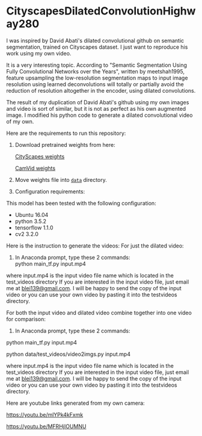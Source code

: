 # CityscapesDilatedConvolutionHighway280
I was inspired by David Abati's dilated convolutional github on semantic segmentation, trained on Cityscapes dataset.  I just want to reproduce his work using my own video.  

It is a very interesting topic.  According to "Semantic Segmentation Using Fully Convolutional Networks over the Years", written by
meetshah1995, feature upsampling the low-resolution segmentation maps to input image resolution using learned deconvolutions will totally
or partially avoid the reduction of resolution altogether in the encoder, using dilated convolutions.

The result of my duplication of David Abati's github using my own images and video is sort of similar, but it is not as perfect as his own augmented image.  I modified his python code to generate a dilated convolutional video of my own.

Here are the requirements to run this repository:

1. Download pretrained weights from here:

    [CityScapes weights](https://drive.google.com/open?id=0Bx9YaGcDPu3XR0d4cXVSWmtVdEE)
    
    [CamVid weights](https://drive.google.com/open?id=0Bx9YaGcDPu3Xd0JrcXZpTEpkb0U)
    
2. Move weights file into [`data`](data) directory.

3. Configuration requirements:

This model has been tested with the following configuration:
- Ubuntu 16.04
- python 3.5.2
- tensorflow 1.1.0
- cv2 3.2.0


Here is the instruction to generate the videos:
For just the dilated video:
1) In Anaconda prompt, type these 2 commands:  
  python main_tf.py input.mp4
  
  
  where input.mp4 is the input video file name which is located in the test_videos directory
  If you are interested in the input video file, just email me at blei139@gmail.com.  I will be happy to send the copy of the input
  video or you can use your own video by pasting it into the testvideos directory.
  
For both the input video and dilated video combine together into one video for comparison:
1) In Anaconda prompt, type these 2 commands:  

  python main_tf.py input.mp4
  
  python data/test_videos/video2imgs.py input.mp4
  
  where input.mp4 is the input video file name which is located in the test_videos directory
  If you are interested in the input video file, just email me at blei139@gmail.com.  I will be happy to send the copy of the input
  video or you can use your own video by pasting it into the testvideos directory.
  
Here are youtube links generated from my own camera:

https://youtu.be/mlYPk4kFxmk

https://youtu.be/MFRHjIOUMNU
